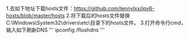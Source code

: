 1.去如下地址下载hosts文件：https://github.com/lennylxx/ipv6-hosts/blob/master/hosts 
2.将下载后的hosts文件替换C:\Windows\System32\drivers\etc\目录下的hosts文件。 
3.打开命令行cmd，输入如下刷新DNS
'''
ipconfig /flushdns
'''
